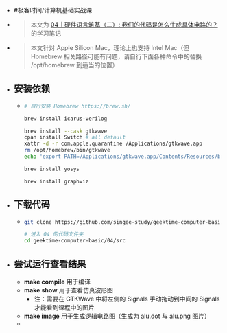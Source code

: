 - #极客时间/计算机基础实战课
- > 本文为 [04｜硬件语言筑基（二）: 我们的代码是怎么生成具体电路的？](https://time.geekbang.org/column/article/543888?screen=full) 的学习笔记
- > 本文针对 Apple Silicon Mac，理论上也支持 Intel Mac（但 Homebrew 相关路径可能有问题，请自行下面各种命令中的替换 /opt/homebrew 到适当的位置）
- ## 安装依赖
	- ```bash
	  # 自行安装 Homebrew https://brew.sh/
	  
	  brew install icarus-verilog
	  
	  brew install --cask gtkwave
	  cpan install Switch # all default
	  xattr -d -r com.apple.quarantine /Applications/gtkwave.app
	  rm /opt/homebrew/bin/gtkwave
	  echo 'export PATH=/Applications/gtkwave.app/Contents/Resources/bin/:$PATH' >> ~/.zshrc
	  
	  brew install yosys
	  
	  brew install graphviz
	  ```
- ## 下载代码
	- ```bash
	  git clone https://github.com/singee-study/geektime-computer-basic.git
	  
	  # 进入 04 的代码文件夹
	  cd geektime-computer-basic/04/src
	  ```
- ## 尝试运行查看结果
	- **make compile** 用于编译
	- **make show** 用于查看仿真波形图
		- 注：需要在 GTKWave 中将左侧的 Signals 手动拖动到中间的 Signals 才能看到课程中的图片
	- **make image** 用于生成逻辑电路图（生成为 alu.dot 与 alu.png 图片）
	-